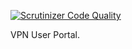 [![Scrutinizer Code Quality](https://scrutinizer-ci.com/g/eduvpn/vpn-user-portal/badges/quality-score.png?b=master)](https://scrutinizer-ci.com/g/eduvpn/vpn-user-portal/?branch=master)

VPN User Portal.
